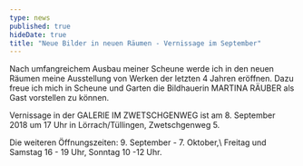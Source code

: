 ```yaml
---
type: news
published: true
hideDate: true
title: "Neue Bilder in neuen Räumen - Vernissage im September"
---
```

Nach umfangreichem Ausbau meiner Scheune werde ich in den neuen Räumen meine Ausstellung von Werken der letzten 4 Jahren eröffnen.
Dazu freue ich mich in Scheune und Garten die Bildhauerin MARTINA RÄUBER als Gast vorstellen zu können.

Vernissage in der GALERIE IM ZWETSCHGENWEG ist am 8. September 2018 um 17 Uhr in Lörrach/Tüllingen, Zwetschgenweg 5.

Die weiteren Öffnungszeiten: 9. September - 7. Oktober,\\
Freitag und Samstag 16 - 19 Uhr, Sonntag 10 -12 Uhr.